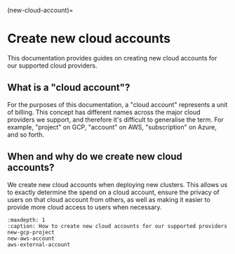 (new-cloud-account)=
# Create new cloud accounts

This documentation provides guides on creating new cloud accounts for our supported cloud providers.

## What is a "cloud account"?

For the purposes of this documentation, a "cloud account" represents a unit of billing.
This concept has different names across the major cloud providers we support, and therefore it's difficult to generalise the term.
For example, "project" on GCP, "account" on AWS, "subscription" on Azure, and so forth.

## When and why do we create new cloud accounts?

We create new cloud accounts when deploying new clusters.
This allows us to exactly determine the spend on a cloud account, ensure the privacy of users on that cloud account from others, as well as making it easier to provide more cloud access to users when necessary.

```{toctree}
:maxdepth: 1
:caption: How to create new cloud accounts for our supported providers
new-gcp-project
new-aws-account
aws-external-account
```
